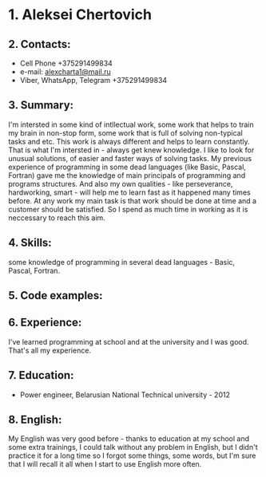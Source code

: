 # 1. **Aleksei Chertovich**
## 2. **Contacts:**
- Cell Phone +375291499834
- e-mail: alexcharta1@mail.ru
- Viber, WhatsApp, Telegram +375291499834
## **3. Summary:** 
I'm intersted in some kind of intllectual work, some work that helps to train my brain  in non-stop form, some work that is full of solving non-typical tasks and etc. This work is always different and helps to learn constantly. That is what I'm intersted in - always get knew knowledge. I like to look for unusual solutions, of easier and faster ways of solving tasks. My previous experience of programming in some dead languages (like Basic, Pascal, Fortran) gave me the knowledge of main principals of programming and programs structures. And also my own qualities - like perseverance, hardworking, smart - will help me to learn fast as it happened many times before. At any work my main task is that work should be done at time and a customer should be satisfied. So I spend as much time in working as it is neccessary to reach this aim.
## **4. Skills:** 
some knowledge of programming in several dead languages -  Basic, Pascal, Fortran.
## **5. Code examples:** 
## **6. Experience:** 
I've learned programming at school and at the university and I was good. That's all my experience.
## **7. Education:** 
- Power engineer, Belarusian National Technical university - 2012
## **8. English:** 
My English was very good before - thanks to education at my school and some extra trainings, I could talk without any problem in English, but I didn't practice it for a long time so I forgot some things, some words, but I'm sure that I will recall it all when I start to use English more often.
